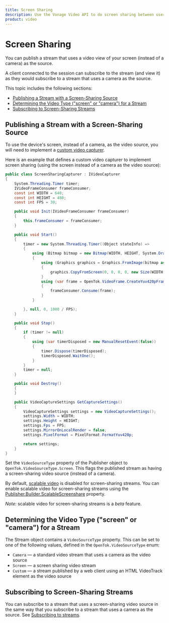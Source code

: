 ```yaml
---
title: Screen Sharing
description: Use the Vonage Video API to do screen sharing between users of your Windows application. Learn how to get screen sharing working by publishing a video stream of your screen others can view.
product: video
---
```


# Screen Sharing

You can publish a stream that uses a video view of your screen (instead of a camera) as the source.

A client connected to the session can subscribe to the stream (and view it) as they would subscribe to a stream that uses a camera as the source.

This topic includes the following sections:

* [Publishing a Stream with a Screen-Sharing Source](#publishing-a-stream-with-a-screen-sharing-source)
* [Determining the Video Type ("screen" or "camera") for a Stream](#determining-the-video-type-screen-or-camera-for-a-stream)
* [Subscribing to Screen-Sharing Streams](#subscribing-to-screen-sharing-streams)

## Publishing a Stream with a Screen-Sharing Source

To use the device's screen, instead of a camera, as the video source, you will need to implement a [custom video capturer](/video/tutorials/audio-video/video/audio-video/windows/2-video-settings/windows#using-a-custom-video-capturer).

Here is an example that defines a custom video capturer to implement screen sharing (using the screen instead of a camera as the video source):

```csharp
public class ScreenSharingCapturer : IVideoCapturer
{
    System.Threading.Timer timer;
    IVideoFrameConsumer frameConsumer;
    const int WIDTH = 640;
    const int HEIGHT = 480;
    const int FPS = 30;

    public void Init(IVideoFrameConsumer frameConsumer)
    {
        this.frameConsumer = frameConsumer;
    }

    public void Start()
    {
        timer = new System.Threading.Timer((Object stateInfo) =>
        {
            using (Bitmap bitmap = new Bitmap(WIDTH, HEIGHT, System.Drawing.Imaging.PixelFormat.Format32bppArgb))
            {
                using (Graphics graphics = Graphics.FromImage(bitmap as Image))
                {
                    graphics.CopyFromScreen(0, 0, 0, 0, new Size(WIDTH, HEIGHT), CopyPixelOperation.SourceCopy);
                }
                using (var frame = OpenTok.VideoFrame.CreateYuv420pFrameFromBitmap(bitmap))
                {
                    frameConsumer.Consume(frame);
                }
            }

        }, null, 0, 1000 / FPS);
    }

    public void Stop()
    {
        if (timer != null)
        {
            using (var timerDisposed = new ManualResetEvent(false))
            {
                timer.Dispose(timerDisposed);
                timerDisposed.WaitOne();
            }
        }
        timer = null;
    }

    public void Destroy()
    {
    }

    public VideoCaptureSettings GetCaptureSettings()
    {
        VideoCaptureSettings settings = new VideoCaptureSettings();
        settings.Width = WIDTH;
        settings.Height = HEIGHT;
        settings.Fps = FPS;
        settings.MirrorOnLocalRender = false;
        settings.PixelFormat = PixelFormat.FormatYuv420p;

        return settings;
    }
}
```

Set the `VideoSourceType` property of the Publisher object to `OpenTok.VideoSourceType.Screen`. This flags the published stream as having a screen-sharing video source (instead of a camera).

By default, [scalable video](/video/guides/scalable-video) is disabled for screen-sharing streams. You can enable scalable video for screen-sharing streams using the [Publisher.Builder.ScalableScreenshare](/sdk/stitch/video-windows-reference/class_open_tok_1_1_publisher_1_1_builder.html#aa4e5d1436b5f758f3e8ec37a10e3bc25) property. 

_Note:_ scalable video for screen-sharing streams is a _beta_ feature.

## Determining the Video Type ("screen" or "camera") for a Stream

The Stream object contains a `VideoSourceType` property. This can be set to one of the following values, defined in the `OpenTok.VideoSourceType` enum:

* `Camera` — a standard video stream that uses a camera as the video source
* `Screen` — a screen sharing video stream
* `Custom` — a stream published by a web client using an HTML VideoTrack element as the video source

## Subscribing to Screen-Sharing Streams

You can subscribe to a stream that uses a screen-sharing video source in the same way that you subscribe to a stream that uses a camera as the source. See [Subscribing to streams](/video/tutorials/subscribe-streams).
